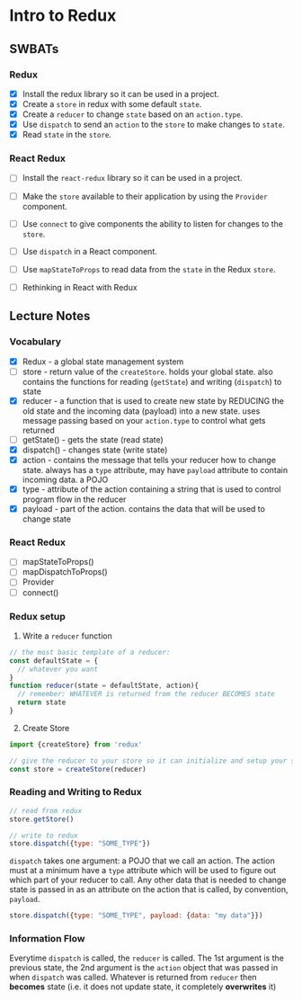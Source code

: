 Intro to Redux
==============

## SWBATs

### Redux
- [x] Install the redux library so it can be used in a project.
- [x] Create a `store` in redux with some default `state`.
- [x] Create a `reducer` to change `state` based on an `action.type`.
- [x] Use `dispatch` to send an `action` to the `store` to make changes to `state`.
- [x] Read `state` in the `store`.

### React Redux
- [ ] Install the `react-redux` library so it can be used in a project.
- [ ] Make the `store` available to their application by using the `Provider` component.
- [ ] Use `connect` to give components the ability to listen for changes to the `store`.
- [ ] Use `dispatch` in a React component.
- [ ] Use `mapStateToProps` to read data from the `state` in the Redux `store`.
- [ ] Rethinking in React with Redux


## Lecture Notes

### Vocabulary
- [x] Redux - a global state management system
- [ ] store - return value of the `createStore`. holds your global state. also contains the functions for reading (`getState`) and writing (`dispatch`) to state
- [x] reducer - a function that is used to create new state by REDUCING the old state and the incoming data (payload) into a new state. uses message passing based on your `action.type` to control what gets returned
- [ ] getState() - gets the state (read state)
- [x] dispatch() - changes state (write state)
- [x] action - contains the message that tells your reducer how to change state. always has a `type` attribute, may have `payload` attribute to contain incoming data. a POJO
- [x] type - attribute of the action containing a string that is used to control program flow in the reducer
- [x] payload - part of the action. contains the data that will be used to change state

### React Redux
- [ ] mapStateToProps()
- [ ] mapDispatchToProps()
- [ ] Provider
- [ ] connect()

### Redux setup

1. Write a `reducer` function
```js
// the most basic template of a reducer:
const defaultState = {
  // whatever you want
}
function reducer(state = defaultState, action){
  // remember: WHATEVER is returned from the reducer BECOMES state
  return state
}
```

2. Create Store
```js
import {createStore} from 'redux'

// give the reducer to your store so it can initialize and setup your state
const store = createStore(reducer)
```

### Reading and Writing to Redux
```js
// read from redux
store.getStore()

// write to redux
store.dispatch({type: "SOME_TYPE"})
```

`dispatch` takes one argument: a POJO that we call an action. The action must at a minimum have a `type` attribute which will be used to figure out which part of your reducer to call. Any other data that is needed to change state is passed in as an attribute on the action that is called, by convention, `payload`.

```js
store.dispatch({type: "SOME_TYPE", payload: {data: "my data"}})
```


### Information Flow

Everytime `dispatch` is called, the `reducer` is called. The 1st argument is the previous state, the 2nd argument is the `action` object that was passed in when `dispatch` was called. Whatever is returned from `reducer` then **becomes** state (i.e. it does not update state, it completely **overwrites** it)
